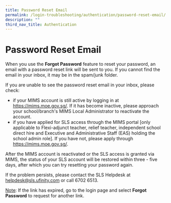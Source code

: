 ```yaml
---
title: Password Reset Email
permalink: /login-troubleshooting/authentication/password-reset-email/
description: ""
third_nav_title: Authentication
---
```

<h1 id="password-reset-email">Password Reset Email</h1>
<p>When you use the <strong>Forgot Password</strong> feature to reset your password, an email with a password reset link will be sent to you. If you cannot find the email in your inbox, it may be in the spam/junk folder.</p>
<p>If you are unable to see the password reset email in your inbox, please check: </p>
<ul>
<li>if your MIMS account is still active by logging in at <a href="https://mims.moe.gov.sg/">https://mims.moe.gov.sg/</a>. If it has become inactive, please approach your school/branch's MIMS Local Administrator to reactivate the account.</li>
<li>if you have applied for SLS access through the MIMS portal [only applicable to Flexi-adjunct teacher, relief teacher, independent school direct hire and Executive and Administrative Staff (EAS) holding the school admin role]. If you have not, please apply through <a href="https://mims.moe.gov.sg/">https://mims.moe.gov.sg/</a>.</li>
</ul>
<p>After the MIMS account is reactivated or the SLS access is granted via MIMS, the status of your SLS account will be restored within three - five days, after which you can try resetting your password again.</p>
<p>If the problem persists, please contact the SLS Helpdesk at <a href="mailto:helpdesk@sls.ufinity.com">helpdesk@sls.ufinity.com</a> or call 6702 6513.</p>
<p><u>Note</u>: If the link has expired, go to the login page and select <strong>Forgot Password</strong> to request for another link.</p>
